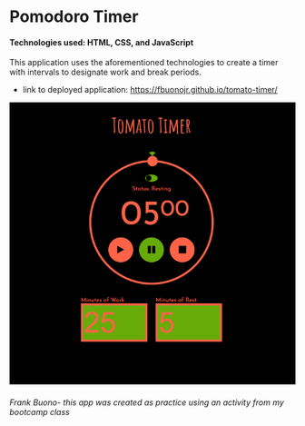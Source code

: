 # Pomodoro Timer

#### Technologies used: HTML, CSS, and JavaScript

This application uses the aforementioned technologies to create a timer with intervals to designate work and break periods.

* link to deployed application: https://fbuonojr.github.io/tomato-timer/

![](./images/tomatotimer.PNG)

###### Frank Buono- this app was created as practice using an activity from my bootcamp class
